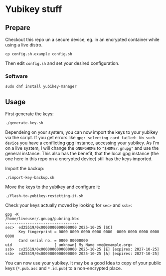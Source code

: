 # Yubikey stuff

## Prepare

Checkout this repo un a secure device, eg. in an encrypted container while using a live distro.

```shell
cp config.sh.example config.sh
```

Then edit `config.sh` and set your desired configuration.

### Software
```shell
sudo dnf install yubikey-manager
```

## Usage

First generate the keys:
```shell
./generate-key.sh
```

Dependeing on your system, you can now import the keys to your yubikey via the script.
If you get errors like `gpg: selecting card failed: No such device` you have a conflicting gpg instance, accessing your yubikey. As I'm on a live system, I will change the `GNUPGHOME` to `"$HOME/.gnupg"` and use the general instance. This also has the benefit, that the local gpg instance (the one here in this repo on a encrypted device) still has the keys imported.

Import the backup:
```shell
./import-key-backup.sh
```

Move the keys to the yubikey and configure it:
```shell
./flash-to-yubikey-restetting-it.sh
```

Check your keys actually moved by looking for `sec>` and `ssb>`:
```shell
gpg -K
/home/liveuser/.gnupg/pubring.kbx
---------------------------------
sec>  ed25519/0x0000000000000000 2025-10-25 [SC]
      Key fingerprint = 0000 0000 0000 0000 0000  0000 0000 0000 0000 0000
      Card serial no. = 0000 00000000
uid                   [ unknown] My Name <me@example.org>
ssb>  cv25519/0x0000000000000000 2025-10-25 [E] [expires: 2027-10-25]
ssb>  ed25519/0x0000000000000000 2025-10-25 [A] [expires: 2027-10-25]
```

You can now use your yubikey.
It may be a good Idea to copy of your public keys (`*.pub.asc` and `*.id.pub`) to a non-encrypted place.

